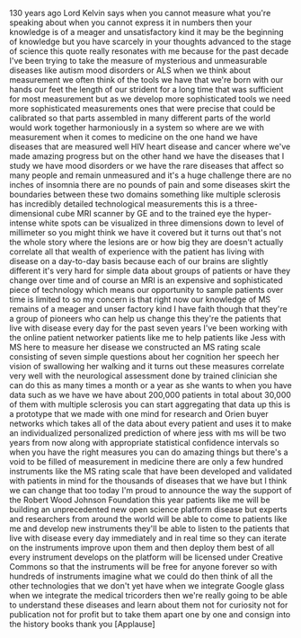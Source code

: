 
130 years ago Lord Kelvin says when you
cannot measure what you&#39;re speaking
about when you cannot express it in
numbers then your knowledge is of a
meager and unsatisfactory kind it may be
the beginning of knowledge but you have
scarcely in your thoughts advanced to
the stage of science this quote really
resonates with me because for the past
decade I&#39;ve been trying to take the
measure of mysterious and unmeasurable
diseases like autism mood disorders or
ALS when we think about measurement we
often think of the tools we have that
we&#39;re born with our hands our feet the
length of our strident for a long time
that was sufficient for most measurement
but as we develop more sophisticated
tools we need more sophisticated
measurements ones that were precise that
could be calibrated so that parts
assembled in many different parts of the
world would work together harmoniously
in a system so where are we with
measurement when it comes to medicine on
the one hand we have diseases that are
measured well HIV heart disease and
cancer where we&#39;ve made amazing progress
but on the other hand we have the
diseases that I study we have mood
disorders or we have the rare diseases
that affect so many people and remain
unmeasured and it&#39;s a huge challenge
there are no inches of insomnia there
are no pounds of pain and some diseases
skirt the boundaries between these two
domains something like multiple
sclerosis has incredibly detailed
technological measurements this is a
three-dimensional cube MRI scanner by GE
and to the trained eye the hyper-intense
white spots can be visualized in three
dimensions down to level of millimeter
so you might think we have it covered
but it turns out that&#39;s not the whole
story where the lesions are or how big
they are doesn&#39;t actually correlate all
that wealth of experience with the
patient has living with disease on a
day-to-day basis because each of our
brains are slightly different it&#39;s very
hard for simple data about groups of
patients or have they change over time
and of course an MRI is an expensive and
sophisticated piece of technology which
means our opportunity to sample patients
over time is limited to so my concern is
that right now our knowledge of MS
remains of a meager and unser
factory kind I have faith though that
they&#39;re a group of pioneers who can help
us change this they&#39;re the patients that
live with disease every day for the past
seven years I&#39;ve been working with the
online patient networker patients like
me to help patients like Jess with MS
here to measure her disease we
constructed an MS rating scale
consisting of seven simple questions
about her cognition her speech her
vision of swallowing her walking and it
turns out these measures correlate very
well with the neurological assessment
done by trained clinician she can do
this as many times a month or a year as
she wants to when you have data such as
we have we have about 200,000 patients
in total about 30,000 of them with
multiple sclerosis you can start
aggregating that data up this is a
prototype that we made with one mind for
research and Orien buyer networks which
takes all of the data about every
patient and uses it to make an
individualized personalized prediction
of where jess with ms will be two years
from now along with appropriate
statistical confidence intervals so when
you have the right measures you can do
amazing things but there&#39;s a void to be
filled of measurement in medicine there
are only a few hundred instruments like
the MS rating scale that have been
developed and validated with patients in
mind for the thousands of diseases that
we have but I think we can change that
too today I&#39;m proud to announce the way
the support of the Robert Wood Johnson
Foundation this year patients like me
will be building an unprecedented new
open science platform disease but
experts and researchers from around the
world will be able to come to patients
like me and develop new instruments
they&#39;ll be able to listen to the
patients that live with disease every
day immediately and in real time so they
can iterate on the instruments improve
upon them and then deploy them best of
all every instrument develops on the
platform will be licensed under Creative
Commons so that the instruments will be
free for anyone forever so with hundreds
of instruments imagine what we could do
then think of all the other technologies
that we don&#39;t yet have when we integrate
Google glass when we integrate the
medical tricorders then we&#39;re really
going to be able to understand these
diseases and learn about them not for
curiosity not for publication
not for profit but to take them apart
one by one and consign into the history
books thank you
[Applause]
